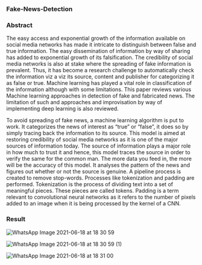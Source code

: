 <h3> Fake-News-Detection </h3>

<h3> Abstract </h3>

The easy access and exponential growth of the information available on social media networks has made it intricate to distinguish between false and true information. The easy dissemination of information by way of sharing has added to exponential growth of its falsification. The credibility of social media networks is also at stake where the spreading of fake information is prevalent. Thus, it has become a research challenge to automatically check the information viz a viz its source, content and publisher for categorizing it as false or true. Machine learning has played a vital role in classification of the information although with some limitations. This paper reviews various Machine learning approaches in detection of fake and fabricated news. The limitation of such and approaches and improvisation by way of implementing deep learning is also reviewed.

To avoid spreading of fake news, a machine learning algorithm is put to work. It categorizes the news of interest as “true” or “false”, it does so by simply tracing back the information to its source. This model is aimed at restoring credibility of social media networks as it is one of the major sources of information today. The source of information plays a major role in how much to trust it and hence, this model traces the source in order to verify the same for the common man. The more data you feed in, the more will be the accuracy of this model. It analyses the pattern of the news and figures out whether or not the source is genuine. A pipeline process is created to remove stop-words. Processes like tokenization and padding are performed. Tokenization is the process of dividing text into a set of meaningful pieces. These pieces are called tokens. Padding is a term relevant to convolutional neural networks as it refers to the number of pixels added to an image when it is being processed by the kernel of a CNN.

<h3> Result </h3>

![WhatsApp Image 2021-06-18 at 18 30 59](https://user-images.githubusercontent.com/66370014/122564839-72206f00-d063-11eb-9d27-1aeb2f549bce.jpeg)

![WhatsApp Image 2021-06-18 at 18 30 59 (1)](https://user-images.githubusercontent.com/66370014/122564854-76e52300-d063-11eb-8e9d-70209161d0af.jpeg)

![WhatsApp Image 2021-06-18 at 18 31 00](https://user-images.githubusercontent.com/66370014/122564879-7ba9d700-d063-11eb-90b2-6a53ca943584.jpeg)
